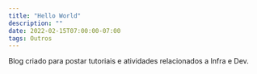 ```yaml
---
title: "Hello World"
description: ""
date: 2022-02-15T07:00:00-07:00
tags: Outros
---
```








Blog criado para postar tutoriais e atividades relacionados a Infra e Dev.
